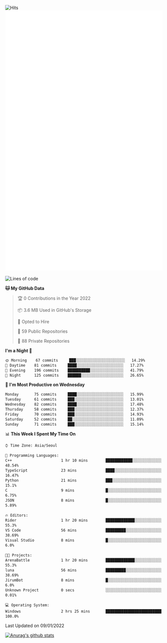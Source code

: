 ![Hits](https://hits.seeyoufarm.com/api/count/incr/badge.svg?url=https%3A%2F%2Fgithub.com%2Fkokose1234&count_bg=%2379C83D&title_bg=%23555555&icon=apple.svg&icon_color=%23E7E7E7&title=hits&edge_flat=false)
<br/>
![Metrics](https://github.com/kokose1234/kokose1234/blob/main/github-metrics.svg)

<!--START_SECTION:waka-->
![Lines of code](https://img.shields.io/badge/From%20Hello%20World%20I%27ve%20Written-8%20Million%20lines%20of%20code-blue)

**🐱 My GitHub Data** 

> 🏆 0 Contributions in the Year 2022
 > 
> 📦 3.6 MB Used in GitHub's Storage 
 > 
> 💼 Opted to Hire
 > 
> 📜 59 Public Repositories 
 > 
> 🔑 88 Private Repositories  
 > 
**I'm a Night 🦉** 

```text
🌞 Morning    67 commits     ███░░░░░░░░░░░░░░░░░░░░░░   14.29% 
🌆 Daytime    81 commits     ████░░░░░░░░░░░░░░░░░░░░░   17.27% 
🌃 Evening    196 commits    ██████████░░░░░░░░░░░░░░░   41.79% 
🌙 Night      125 commits    ██████░░░░░░░░░░░░░░░░░░░   26.65%

```
📅 **I'm Most Productive on Wednesday** 

```text
Monday       75 commits     ████░░░░░░░░░░░░░░░░░░░░░   15.99% 
Tuesday      61 commits     ███░░░░░░░░░░░░░░░░░░░░░░   13.01% 
Wednesday    82 commits     ████░░░░░░░░░░░░░░░░░░░░░   17.48% 
Thursday     58 commits     ███░░░░░░░░░░░░░░░░░░░░░░   12.37% 
Friday       70 commits     ███░░░░░░░░░░░░░░░░░░░░░░   14.93% 
Saturday     52 commits     ██░░░░░░░░░░░░░░░░░░░░░░░   11.09% 
Sunday       71 commits     ███░░░░░░░░░░░░░░░░░░░░░░   15.14%

```


📊 **This Week I Spent My Time On** 

```text
⌚︎ Time Zone: Asia/Seoul

💬 Programming Languages: 
C++                      1 hr 10 mins        ████████████░░░░░░░░░░░░░   48.54% 
TypeScript               23 mins             ████░░░░░░░░░░░░░░░░░░░░░   16.47% 
Python                   21 mins             ███░░░░░░░░░░░░░░░░░░░░░░   15.1% 
C                        9 mins              █░░░░░░░░░░░░░░░░░░░░░░░░   6.75% 
JSON                     8 mins              █░░░░░░░░░░░░░░░░░░░░░░░░   5.89%

🔥 Editors: 
Rider                    1 hr 20 mins        █████████████░░░░░░░░░░░░   55.3% 
VS Code                  56 mins             █████████░░░░░░░░░░░░░░░░   38.69% 
Visual Studio            8 mins              █░░░░░░░░░░░░░░░░░░░░░░░░   6.0%

🐱‍💻 Projects: 
ArenaBattle              1 hr 20 mins        █████████████░░░░░░░░░░░░   55.3% 
luna                     56 mins             █████████░░░░░░░░░░░░░░░░   38.69% 
JirumBot                 8 mins              █░░░░░░░░░░░░░░░░░░░░░░░░   6.0% 
Unknown Project          0 secs              ░░░░░░░░░░░░░░░░░░░░░░░░░   0.01%

💻 Operating System: 
Windows                  2 hrs 25 mins       █████████████████████████   100.0%

```


 Last Updated on 09/01/2022
<!--END_SECTION:waka-->

[![Anurag's github stats](https://github-readme-stats.vercel.app/api?username=kokose1234&theme=dracula)](https://github.com/anuraghazra/github-readme-stats)



	
